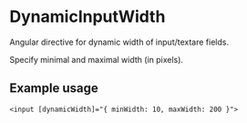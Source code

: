 # DynamicInputWidth

Angular directive for dynamic width of input/textare fields.

Specify minimal and maximal width (in pixels).

## Example usage

```
<input [dynamicWidth]="{ minWidth: 10, maxWidth: 200 }">
```
